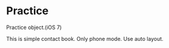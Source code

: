 Practice
========

Practice object.(iOS 7)

This is simple contact book.
Only phone mode.
Use auto layout.